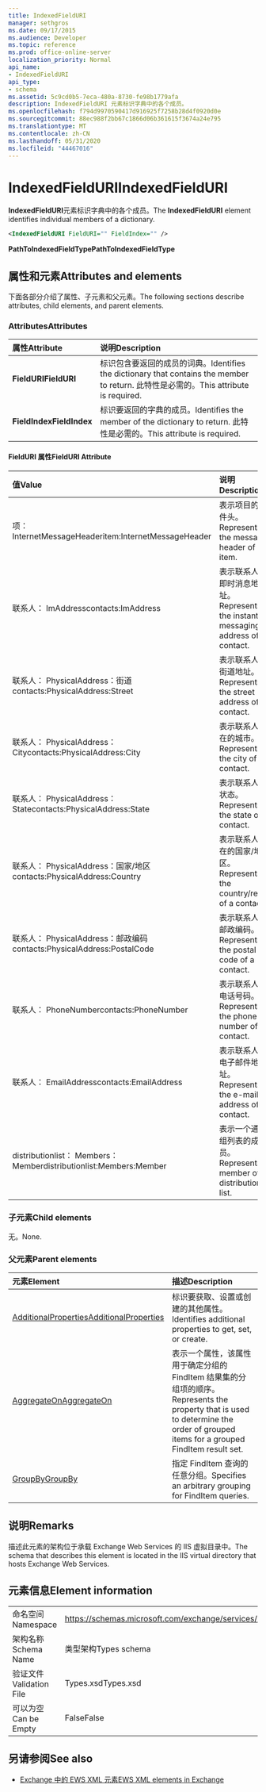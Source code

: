 ```yaml
---
title: IndexedFieldURI
manager: sethgros
ms.date: 09/17/2015
ms.audience: Developer
ms.topic: reference
ms.prod: office-online-server
localization_priority: Normal
api_name:
- IndexedFieldURI
api_type:
- schema
ms.assetid: 5c9cd0b5-7eca-480a-8730-fe98b1779afa
description: IndexedFieldURI 元素标识字典中的各个成员。
ms.openlocfilehash: f794d9970590417d916925f7258b28d4f0920d0e
ms.sourcegitcommit: 88ec988f2bb67c1866d06b361615f3674a24e795
ms.translationtype: MT
ms.contentlocale: zh-CN
ms.lasthandoff: 05/31/2020
ms.locfileid: "44467016"
---
```

# <a name="indexedfielduri"></a><span data-ttu-id="0b46c-103">IndexedFieldURI</span><span class="sxs-lookup"><span data-stu-id="0b46c-103">IndexedFieldURI</span></span>

<span data-ttu-id="0b46c-104">**IndexedFieldURI**元素标识字典中的各个成员。</span><span class="sxs-lookup"><span data-stu-id="0b46c-104">The **IndexedFieldURI** element identifies individual members of a dictionary.</span></span> 
  
```xml
<IndexedFieldURI FieldURI="" FieldIndex="" />
```

 <span data-ttu-id="0b46c-105">**PathToIndexedFieldType**</span><span class="sxs-lookup"><span data-stu-id="0b46c-105">**PathToIndexedFieldType**</span></span>
## <a name="attributes-and-elements"></a><span data-ttu-id="0b46c-106">属性和元素</span><span class="sxs-lookup"><span data-stu-id="0b46c-106">Attributes and elements</span></span>

<span data-ttu-id="0b46c-107">下面各部分介绍了属性、子元素和父元素。</span><span class="sxs-lookup"><span data-stu-id="0b46c-107">The following sections describe attributes, child elements, and parent elements.</span></span>
  
### <a name="attributes"></a><span data-ttu-id="0b46c-108">Attributes</span><span class="sxs-lookup"><span data-stu-id="0b46c-108">Attributes</span></span>

|<span data-ttu-id="0b46c-109">**属性**</span><span class="sxs-lookup"><span data-stu-id="0b46c-109">**Attribute**</span></span>|<span data-ttu-id="0b46c-110">**说明**</span><span class="sxs-lookup"><span data-stu-id="0b46c-110">**Description**</span></span>|
|:-----|:-----|
|<span data-ttu-id="0b46c-111">**FieldURI**</span><span class="sxs-lookup"><span data-stu-id="0b46c-111">**FieldURI**</span></span> <br/> |<span data-ttu-id="0b46c-112">标识包含要返回的成员的词典。</span><span class="sxs-lookup"><span data-stu-id="0b46c-112">Identifies the dictionary that contains the member to return.</span></span> <span data-ttu-id="0b46c-113">此特性是必需的。</span><span class="sxs-lookup"><span data-stu-id="0b46c-113">This attribute is required.</span></span>  <br/> |
|<span data-ttu-id="0b46c-114">**FieldIndex**</span><span class="sxs-lookup"><span data-stu-id="0b46c-114">**FieldIndex**</span></span> <br/> |<span data-ttu-id="0b46c-115">标识要返回的字典的成员。</span><span class="sxs-lookup"><span data-stu-id="0b46c-115">Identifies the member of the dictionary to return.</span></span> <span data-ttu-id="0b46c-116">此特性是必需的。</span><span class="sxs-lookup"><span data-stu-id="0b46c-116">This attribute is required.</span></span>  <br/> |
   
#### <a name="fielduri-attribute"></a><span data-ttu-id="0b46c-117">FieldURI 属性</span><span class="sxs-lookup"><span data-stu-id="0b46c-117">FieldURI Attribute</span></span>

|<span data-ttu-id="0b46c-118">**值**</span><span class="sxs-lookup"><span data-stu-id="0b46c-118">**Value**</span></span>|<span data-ttu-id="0b46c-119">**说明**</span><span class="sxs-lookup"><span data-stu-id="0b46c-119">**Description**</span></span>|
|:-----|:-----|
|<span data-ttu-id="0b46c-120">项： InternetMessageHeader</span><span class="sxs-lookup"><span data-stu-id="0b46c-120">item:InternetMessageHeader</span></span>  <br/> |<span data-ttu-id="0b46c-121">表示项目的邮件头。</span><span class="sxs-lookup"><span data-stu-id="0b46c-121">Represents the message header of an item.</span></span>  <br/> |
|<span data-ttu-id="0b46c-122">联系人： ImAddress</span><span class="sxs-lookup"><span data-stu-id="0b46c-122">contacts:ImAddress</span></span>  <br/> |<span data-ttu-id="0b46c-123">表示联系人的即时消息地址。</span><span class="sxs-lookup"><span data-stu-id="0b46c-123">Represents the instant messaging address of a contact.</span></span>  <br/> |
|<span data-ttu-id="0b46c-124">联系人： PhysicalAddress：街道</span><span class="sxs-lookup"><span data-stu-id="0b46c-124">contacts:PhysicalAddress:Street</span></span>  <br/> |<span data-ttu-id="0b46c-125">表示联系人的街道地址。</span><span class="sxs-lookup"><span data-stu-id="0b46c-125">Represents the street address of a contact.</span></span>  <br/> |
|<span data-ttu-id="0b46c-126">联系人： PhysicalAddress： City</span><span class="sxs-lookup"><span data-stu-id="0b46c-126">contacts:PhysicalAddress:City</span></span>  <br/> |<span data-ttu-id="0b46c-127">表示联系人所在的城市。</span><span class="sxs-lookup"><span data-stu-id="0b46c-127">Represents the city of a contact.</span></span>  <br/> |
|<span data-ttu-id="0b46c-128">联系人： PhysicalAddress： State</span><span class="sxs-lookup"><span data-stu-id="0b46c-128">contacts:PhysicalAddress:State</span></span>  <br/> |<span data-ttu-id="0b46c-129">表示联系人的状态。</span><span class="sxs-lookup"><span data-stu-id="0b46c-129">Represents the state of a contact.</span></span>  <br/> |
|<span data-ttu-id="0b46c-130">联系人： PhysicalAddress：国家/地区</span><span class="sxs-lookup"><span data-stu-id="0b46c-130">contacts:PhysicalAddress:Country</span></span>  <br/> |<span data-ttu-id="0b46c-131">表示联系人所在的国家/地区。</span><span class="sxs-lookup"><span data-stu-id="0b46c-131">Represents the country/region of a contact.</span></span>  <br/> |
|<span data-ttu-id="0b46c-132">联系人： PhysicalAddress：邮政编码</span><span class="sxs-lookup"><span data-stu-id="0b46c-132">contacts:PhysicalAddress:PostalCode</span></span>  <br/> |<span data-ttu-id="0b46c-133">表示联系人的邮政编码。</span><span class="sxs-lookup"><span data-stu-id="0b46c-133">Represents the postal code of a contact.</span></span>  <br/> |
|<span data-ttu-id="0b46c-134">联系人： PhoneNumber</span><span class="sxs-lookup"><span data-stu-id="0b46c-134">contacts:PhoneNumber</span></span>  <br/> |<span data-ttu-id="0b46c-135">表示联系人的电话号码。</span><span class="sxs-lookup"><span data-stu-id="0b46c-135">Represents the phone number of a contact.</span></span>  <br/> |
|<span data-ttu-id="0b46c-136">联系人： EmailAddress</span><span class="sxs-lookup"><span data-stu-id="0b46c-136">contacts:EmailAddress</span></span>  <br/> |<span data-ttu-id="0b46c-137">表示联系人的电子邮件地址。</span><span class="sxs-lookup"><span data-stu-id="0b46c-137">Represents the e-mail address of a contact.</span></span>  <br/> |
|<span data-ttu-id="0b46c-138">distributionlist： Members： Member</span><span class="sxs-lookup"><span data-stu-id="0b46c-138">distributionlist:Members:Member</span></span>  <br/> |<span data-ttu-id="0b46c-139">表示一个通讯组列表的成员。</span><span class="sxs-lookup"><span data-stu-id="0b46c-139">Represents a member of a distribution list.</span></span>  <br/> |
   
### <a name="child-elements"></a><span data-ttu-id="0b46c-140">子元素</span><span class="sxs-lookup"><span data-stu-id="0b46c-140">Child elements</span></span>

<span data-ttu-id="0b46c-141">无。</span><span class="sxs-lookup"><span data-stu-id="0b46c-141">None.</span></span>
  
### <a name="parent-elements"></a><span data-ttu-id="0b46c-142">父元素</span><span class="sxs-lookup"><span data-stu-id="0b46c-142">Parent elements</span></span>

|<span data-ttu-id="0b46c-143">**元素**</span><span class="sxs-lookup"><span data-stu-id="0b46c-143">**Element**</span></span>|<span data-ttu-id="0b46c-144">**描述**</span><span class="sxs-lookup"><span data-stu-id="0b46c-144">**Description**</span></span>|
|:-----|:-----|
|[<span data-ttu-id="0b46c-145">AdditionalProperties</span><span class="sxs-lookup"><span data-stu-id="0b46c-145">AdditionalProperties</span></span>](additionalproperties.md) <br/> |<span data-ttu-id="0b46c-146">标识要获取、设置或创建的其他属性。</span><span class="sxs-lookup"><span data-stu-id="0b46c-146">Identifies additional properties to get, set, or create.</span></span>  <br/> |
|[<span data-ttu-id="0b46c-147">AggregateOn</span><span class="sxs-lookup"><span data-stu-id="0b46c-147">AggregateOn</span></span>](aggregateon.md) <br/> |<span data-ttu-id="0b46c-148">表示一个属性，该属性用于确定分组的 FindItem 结果集的分组项的顺序。</span><span class="sxs-lookup"><span data-stu-id="0b46c-148">Represents the property that is used to determine the order of grouped items for a grouped FindItem result set.</span></span>  <br/> |
|[<span data-ttu-id="0b46c-149">GroupBy</span><span class="sxs-lookup"><span data-stu-id="0b46c-149">GroupBy</span></span>](groupby.md) <br/> |<span data-ttu-id="0b46c-150">指定 FindItem 查询的任意分组。</span><span class="sxs-lookup"><span data-stu-id="0b46c-150">Specifies an arbitrary grouping for FindItem queries.</span></span>  <br/> |
   
## <a name="remarks"></a><span data-ttu-id="0b46c-151">说明</span><span class="sxs-lookup"><span data-stu-id="0b46c-151">Remarks</span></span>

<span data-ttu-id="0b46c-152">描述此元素的架构位于承载 Exchange Web Services 的 IIS 虚拟目录中。</span><span class="sxs-lookup"><span data-stu-id="0b46c-152">The schema that describes this element is located in the IIS virtual directory that hosts Exchange Web Services.</span></span>
  
## <a name="element-information"></a><span data-ttu-id="0b46c-153">元素信息</span><span class="sxs-lookup"><span data-stu-id="0b46c-153">Element information</span></span>

|||
|:-----|:-----|
|<span data-ttu-id="0b46c-154">命名空间</span><span class="sxs-lookup"><span data-stu-id="0b46c-154">Namespace</span></span>  <br/> |https://schemas.microsoft.com/exchange/services/2006/types  <br/> |
|<span data-ttu-id="0b46c-155">架构名称</span><span class="sxs-lookup"><span data-stu-id="0b46c-155">Schema Name</span></span>  <br/> |<span data-ttu-id="0b46c-156">类型架构</span><span class="sxs-lookup"><span data-stu-id="0b46c-156">Types schema</span></span>  <br/> |
|<span data-ttu-id="0b46c-157">验证文件</span><span class="sxs-lookup"><span data-stu-id="0b46c-157">Validation File</span></span>  <br/> |<span data-ttu-id="0b46c-158">Types.xsd</span><span class="sxs-lookup"><span data-stu-id="0b46c-158">Types.xsd</span></span>  <br/> |
|<span data-ttu-id="0b46c-159">可以为空</span><span class="sxs-lookup"><span data-stu-id="0b46c-159">Can be Empty</span></span>  <br/> |<span data-ttu-id="0b46c-160">False</span><span class="sxs-lookup"><span data-stu-id="0b46c-160">False</span></span>  <br/> |
   
## <a name="see-also"></a><span data-ttu-id="0b46c-161">另请参阅</span><span class="sxs-lookup"><span data-stu-id="0b46c-161">See also</span></span>



- [<span data-ttu-id="0b46c-162">Exchange 中的 EWS XML 元素</span><span class="sxs-lookup"><span data-stu-id="0b46c-162">EWS XML elements in Exchange</span></span>](ews-xml-elements-in-exchange.md)

